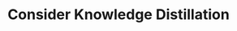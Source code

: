 ---
layout: tactic

title: "Consider Knowledge Distillation"
tags: machine-learning model-optimization
t-sort: "Awesome Tactic"
t-type: "Architectural Tactic"
categories: green-ml-enabled-systems
t-description: "Knowledge distillation is a technique where a large, complex model (teacher) is used to train a smaller, simpler model (student). The goal is to transfer the learned information from the teacher model to the student model, allowing the student model to achieve comparable performance while requiring fewer computational resources. Knowledge distillation improves performance when evaluating accuracy and energy consumption."
t-participant: "Data Scientist"
t-artifact: "Machine Learning Algorithm"
t-context: "Machine Learning"
t-feature: "Knowledge Distillation"
t-intent: "Improve energy efficiency by apply knowledge distillation of pre-trained models if they are too big for a given task"
t-targetQA: "Performance"
t-relatedQA: "Accuracy, Energy Efficiency"
t-measuredimpact: 
t-source: "Shanbhag, S., Chimalakonda, S., Sharma, V. S., & Kaulgud, V. (2022, June). Towards a Catalog of Energy Patterns in Deep Learning Development. In Proceedings of the International Conference on Evaluation and Assessment in Software Engineering 2022 (pp. 150-159). [DOI](https://doi.org/10.1145/3530019.3530035); Haichuan Yang, Yuhao Zhu, and Ji Liu. 2019. Energy-Constrained Compression for Deep Neural Networks Via Weighted Sparse Projection and Layer Input Masking. International Conference on Learning Representations (ICLR) (2019) (ICDCSW). 55–62. [DOI](https://doi.org/10.48550/arXiv.1806.04321)"
t-source-doi: 
t-diagram: "consider-knowledge-distillation.png"
---